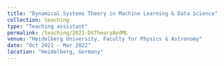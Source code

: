 ```yaml
---
title: "Dynamical Systems Theory in Machine Learning & Data Science"
collection: teaching
type: "Teaching assistant"
permalink: /teaching/2021-DSTheoryAndML
venue: "Heidelberg University, Faculty for Physics & Astronomy"
date: "Oct 2021 - Mar 2022"
location: "Heidelberg, Germany"
---
```




